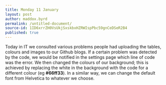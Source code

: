 ```yaml
---
title: Monday 11 January
layout: post
author: maddox.byrd
permalink: /untitled-document/
source-id: 1ID6xrrZH0VsUkjSxskbxHZRWIspPbc59gnCeDSeR2B4
published: true
---
```

Today in IT we consulted various problems people had uploading the tables, colours and images to our Github blogs. If a certain problem was detected by the code, we would be notified in the settings page which line of code was the error. We then changed the colours of our background; this is achieved by replacing the white in the background with the code for a different colour (eg **#66ff33**). In a similar way, we can change the default font from Helvetica to whatever we choose.

